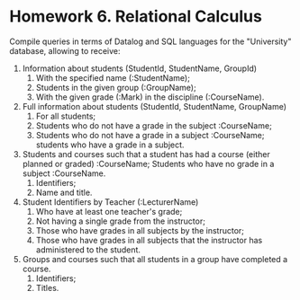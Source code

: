 # Homework 6. Relational Calculus

Compile queries in terms of Datalog and SQL languages for the "University" database, allowing to receive:

1. Information about students (StudentId, StudentName, GroupId)
    1. With the specified name (:StudentName);
    2. Students in the given group (:GroupName);
    3. With the given grade (:Mark) in the discipline (:CourseName).
2. Full information about students (StudentId, StudentName, GroupName)
    1. For all students;
    2. Students who do not have a grade in the subject :CourseName;
    3. Students who do not have a grade in a subject :CourseName; students who have a grade in a subject.
3. Students and courses such that a student has had a course (either planned or graded) :CourseName; Students who have no grade in a subject :CourseName.
    1. Identifiers;
    2. Name and title.
4. Student Identifiers by Teacher (:LecturerName)
    1. Who have at least one teacher's grade;
    2. Not having a single grade from the instructor;
    3. Those who have grades in all subjects by the instructor;
    4. Those who have grades in all subjects that the instructor has administered to the student.
5. Groups and courses such that all students in a group have completed a course.
    1. Identifiers;
    2. Titles.
